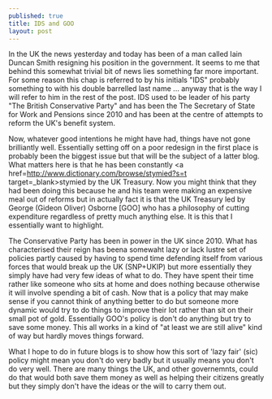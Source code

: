 ```yaml
---
published: true
title: IDS and GOO
layout: post
---
```

In the UK the news yesterday and today has been of a man called Iain Duncan Smith resigning his position in the government. It seems to me that behind this somewhat trivial bit of news lies something far more important. For some reason this chap is referred to by his initials "IDS" probably something to with his double barrelled last name ... anyway that is the way I will refer to him in the rest of the post. IDS used to be leader of his party "The British Conservative Party" and has been the The Secretary of State for Work and Pensions since 2010 and has been at the centre of attempts to reform the UK's benefit system. 

Now, whatever good intentions he might have had, things have not gone brilliantly well. Essentially setting off on a poor redesign in the first place is probably been the biggest issue but that will be the subject of a latter blog. What matters here is that he has been constantly <a href=http://www.dictionary.com/browse/stymied?s=t target=_blank>stymied</a> by the UK Treasury. Now you might think that they had been doing this because he and his team were making an expensive meal out of reforms but in actually fact it is that the UK Treasury led by George (Gideon Oliver) Osborne [GOO] who has a philosophy of cutting expenditure regardless of pretty much anything else. It is this that I essentially want to highlight.

The Conservative Party has been in power in the UK since 2010. What has characterised their reign has beena somewaht lazy or lack lustre set of policies partly caused by having to spend time defending itself from various forces that would break up the UK (SNP+UKIP) but more essentially they simply have had very few ideas of what to do. They have spent their time rather like someone who sits at home and does nothing because otherwise it will involve spending a bit of cash. Now that is a policy that may make sense if you cannot think of anything better to do but someone more dynamic would try to do things to improve their lot rather than sit on their small pot of gold. Essentially GOO's policy is don't do anything but try to save some money. This all works in a kind of "at least we are still alive" kind of way but hardly moves things forward. 

What I hope to do in future blogs is to show how this sort of 'lazy fair' (sic) policy might mean you don't do very badly but it usually means you don't do very well. There are many things the UK, and other governemnts, could do that would both save them money as well as helping their citizens greatly but they simply don't have the ideas or the will to carry them out.
